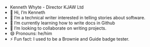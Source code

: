 - Kenneth Whyte - Director KJAW Ltd
- 👋 Hi, I’m Kenneth
- 👀 I’m a technical writer interested in telling stories about software.
- 🌱 I’m currently learning how to write docs in Github
- 💞️ I’m looking to collaborate on writing projects.
- 😄 Pronouns: he/him
- ⚡ Fun fact: I used to be a Brownie and Guide badge tester.
<!---
kjawltd/kjawltd is a ✨ special ✨ repository because its `README.md` (this file) appears on your GitHub profile.
You can click the Preview link to take a look at your changes.
--->
